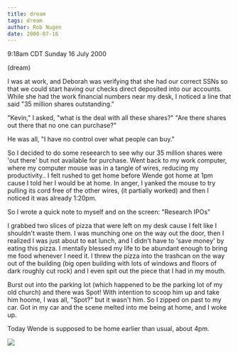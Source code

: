 ```yaml
---
title: dream
tags: dream
author: Rob Nugen
date: 2000-07-16
---
```


<title></title>
<p class=date>9:18am CDT Sunday 16 July 2000</p>
<p class=note>(dream)</p>

<P class=dream>I was at work, and Deborah was verifying that she had
our correct SSNs so that we could start having our checks direct
deposited into our accounts.  While she had the work financial numbers
near my desk, I noticed a line that said "35 million shares
outstanding."

<p class=dream>"Kevin," I asked, "what is the deal with all these
shares?"  "Are there shares out there that no one can purchase?"

<p class=dream>He was all, "I have no control over what people can
buy."

<p class=dream>So I decided to do some reseearch to see why our 35
million shares were 'out there' but not available for purchase.  Went
back to my work computer, where my computer mouse was in a tangle of
wires, reducing my productivity.. I felt rushed to get home before
Wende got home at 1pm cause I told her I would be at home.  In anger,
I yanked the mouse to try pulling its cord free of the other wires,
(it partially worked) and then I noticed it was already 1:20pm.

<p class=dream>So I wrote a quick note to myself and on the screen:
"Research IPOs"

<p class=dream>I grabbed two slices of pizza that were left on my desk
cause I felt like I shouldn't waste them.  I was munching one on the
way out the door, then I realized I was just about to eat lunch, and I
didn't have to 'save money' by eating this pizza.  I mentally blessed
my life to be abundant enough to bring me food whenever I need it. I
threw the pizza into the trashcan on the way out of the building (big
open building with lots of windows and floors of dark roughly cut
rock) and I even spit out the piece that I had in my mouth.

<p class=dream>Burst out into the parking lot (which happened to be
the parking lot of my old church) and there was Spot!  With intention
to scoop him up and take him hoome, I was all, "Spot?" but it wasn't
him.  So I zipped on past to my car.  Got in my car and the scene
melted into me being at home, and I woke up.

<p>Today Wende is supposed to be home earlier than usual, about 4pm.

<p><img src='/images/rob/wL-ROB.gif'>

